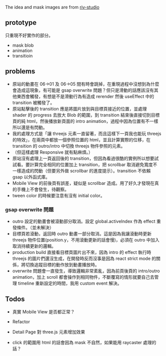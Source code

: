 The idea and mask images are from [riv-studio](https://www.riv-studio.com/projects)

## prototype

只重現不好實作的部分。

- mask blob
- animation
- transitioin

## problems

- 原站的動畫在 06->01 及 06->05 間有時會跳掉，在重現過程中沒想到為什麼會造成這現象，有可能是 gsap overwrite 問題？但只是滑動的話應該沒有其他東西會觸發，有想是不是滑動行為有造成 rerender 然後 useEffect 中的 transition 被觸發了。
- 原站點擊後的 transition 應是將圖片放到與目標頁接近的位置，並處理 shader 的 progress 去放大 Blob 的範圍，到 transition 結束後直接切到目標頁的純 html，然後播放新頁面的 intro animation，過程中因為位置有不一樣所以還是有閃動。
- 我的處理方式是「讓 threejs 元素一直留著，而且這樣下一頁我也能玩 threejs 的特效」，在兩頁中都放一個參照位置的 html，並且計算實際的位移，在 transition 的 outro/intro 中切換 threejs 物件參照的元素。
- （但這樣處理 Responsive 就有點麻煩。）
- 原站沒有處理上一頁返回後的 transition，但因為看過很酷的實例所以想要試試看。要計算完全相同的位置加上 transition，把 scrollbar 取消避免寬度不一樣造成的閃動（但要另外做 scrollbar 的進度提示）。transition 不依賴 gsap 以外函式庫。
- Mobile View 的前後頁有誤差，疑似是 scrollbar 造成。用了好久才發現在真的手機上不會發生，待觀察。
- tween color 的時候要注意有沒有 initial color。

### gsap overwrite 問題

- outro 設定的動畫會被滾動部分取消。設定 global.activeIndex 作為 effect 重發條件。（並未解決）
- 目標頁若滾動，返回時 outro 動畫一部分取消。這是因為我讓滾動時更新 threejs 物件位置(position.y，不用滾動更新的話會慢)，必須在 outro 中加入取消持續更新的邏輯。
- production build 直接看目標頁圖片出不來，因為 intro 的 effect 執行時 threejs 的圖片們還沒生成，在開發時反而沒事是因為 react strict mode 的關係，將切換追蹤目標的動作放到動畫播放時。
- overwrite 問題會一直發生，導致邏輯非常紊亂，因為前頁後頁的 intro/outro animation，加上 scroll 都會操作到相同物件，不斷覆寫的情形就要自己去管理 timeline 重新設定的時間，我用 custom event 解決。

## Todos

- 真實 Mobile View 是否都正常？

- Refactor

- Detail Page 對 three.js 元素增加效果

- click 的範圍用 html 的話會因為 mask 不自然，如果能用 raycaster 處理的話？
